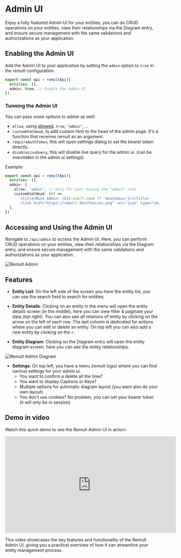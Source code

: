 # Admin UI

Enjoy a fully featured Admin UI for your entities, you can do CRUD operations on your entities, view their relationships via the Diagram entry, and ensure secure management with the same validations and authorizations as your application.

## Enabling the Admin UI

Add the Admin UI to your application by setting the `admin` option to `true` in the remult configuration.

```ts
export const api = remultApi({
  entities: [],
  admin: true, // Enable the Admin UI
})
```

### Tunning the Admin UI

You can pass some options to admin as well:

- `allow`, using [allowed](https://remult.dev/docs/access-control). `true`, `"admin"`, ...
- `customHtmlHead`, to add custom html to the head of the admin page. It's a function that receives remult as an argument.
- `requireAuthToken`, this will open settings dialog to set the bearer token directly.
- `disableLiveQuery`, this will disable live query for the admin ui. (can be overridden in the admin ui settings)

Example:

```ts
export const api = remultApi({
  entities: [],
  admin: {
    allow: 'admin', // Only for user having the "admin" role
    customHtmlHead: (r) =>
      `<title>Nice Admin! (${r.user?.name ?? 'Anonymous'})</title>
       <link href="https://remult.dev/favicon.png" rel="icon" type="image/png">`,
  },
})
```

## Accessing and Using the Admin UI

Navigate to `/api/admin` to access the Admin UI. Here, you can perform CRUD operations on your entities, view their relationships via the Diagram entry, and ensure secure management with the same validations and authorizations as your application.

![Remult Admin](/remult-admin.png)

## Features

- **Entity List**: On the left side of the screen you have the entity list, you can use the search field to search for entities.

- **Entity Details**: Clicking on an entity in the menu will open the entity details screen (in the middle), here you can view filter & paginate your data _(top right)_. You can also see all relations of entity by clicking on the arrow on the left of each row. The last column is dedicated for actions where you can edit or delete an entity. On top left you can also add a new entity by clicking on the `+`.

- **Entity Diagram**: Clicking on the Diagram entry will open the entity diagram screen, here you can see the entity relationships.

![Remult Admin Diagram](/remult-admin-diagram.png)

- **Settings**: On top left, you have a menu _(remult logo)_ where you can find various settings for your admin ui.
  - You want to confirm a delete all the time?
  - You want to display Captions or Keys?
  - Multiple options for automatic diagram layout (you want also do your own layout)
  - You don't use cookies? No problem, you can set your bearer token (it will only be in session)

## Demo in video

Watch this quick demo to see the Remult Admin UI in action:

<iframe width="560" height="315" src="https://www.youtube.com/embed/u7KG_vklHyA" frameborder="0" allow="accelerometer; autoplay; clipboard-write; encrypted-media; gyroscope; picture-in-picture" allowfullscreen></iframe>

This video showcases the key features and functionality of the Remult Admin UI, giving you a practical overview of how it can streamline your entity management process.
